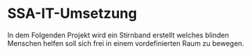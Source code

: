 # SSA-IT-Umsetzung
In dem Folgenden Projekt wird ein Stirnband erstellt welches blinden Menschen helfen soll sich frei in einem vordefinierten Raum zu bewegen. 
